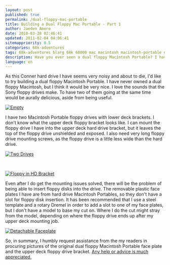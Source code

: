 ```yaml
---
layout: post
published: true
permalink: /dual-floppy-mac-portable
title: Building a Dual Floppy Mac Portable - Part 1
author: Jaeden Amero
date: 2010-03-28 02:46:41
updated: 2011-02-04 04:06:41
sitemappriority: 0.5
categories: 68k-adventures
tags: 68k-adventures blarg 68k 68000 mac macintosh macintosh-portable dual floppy
description: Have you ever seen a dual floppy Macintosh Portable? I haven't. Let's make one.
language: en
---
```

<p>As this Conner hard drive I have seems very noisy and about to die, I'd like to try building a dual floppy Macintosh Portable. I have never owned a dual floppy Macintosh, but I think it would be very nice. I love the sounds that the Sony floppy drives make. To have two of them going at the same time would be aurally delicious, aside from being useful.</p>

<a href="http://static.patater.com/files/pictures/macportable_df-empty.jpg"><img src="http://static.patater.com/files/pictures/thumb/macportable_df-empty.jpg" alt="Empty" /></a>

<p>I have two Macintosh Portable floppy drives with lower deck brackets. I don't know what the upper deck floppy bracket looks like. I can mount the floppy drive I have into the upper deck hard drive bracket, but it leaves the top of the floppy drive unshielded and exposed. I also need very long floppy drive mounting screws, as the floppy drive is a little less wide than the hard drive.</p>

<a href="http://static.patater.com/files/pictures/macportable_df-two_drives.jpg"><img src="http://static.patater.com/files/pictures/thumb/macportable_df-two_drives.jpg" alt="Two Drives" /></a>

<br />

<a href="http://static.patater.com/files/pictures/macportable_df-floppy_in_hd_bracket.jpg" class="postlink"><img src="http://static.patater.com/files/pictures/thumb/macportable_df-floppy_in_hd_bracket.jpg" alt="Floppy in HD Bracket" /></a>

<p>Even after I do get the mounting issues solved, there will be the problem of being able to insert floppy disks into the drive. The removable plastic face plates I have are from hard drive Macintosh Portables, so they don't have a slot for floppy disk insertion. It has been recommended that I use a steel template and a rotary Dremel in order to add a slot to one of my face plates, but I don't have a model to base my cut on. Where I do the cut might stray from the model, depending on where the floppy drive ends up after my upper deck mounting job.</p>

<a href="http://static.patater.com/files/pictures/macportable_df-detachable_faceplate.jpg" class="postlink"><img src="http://static.patater.com/files/pictures/thumb/macportable_df-detachable_faceplate.jpg" alt="Detachable Faceplate" /></a>

<p>So, in summary, I humbly request assistance from the my readers in procuring pictures of the original dual floppy Macintosh Portable face plate and the upper deck floppy drive bracket. <a href="/contact">Any help or advice is much appreciated.</a></p>
